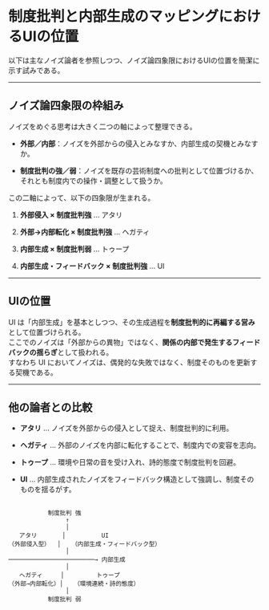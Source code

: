 # 制度批判と内部生成のマッピングにおけるUIの位置

以下は主なノイズ論者を参照しつつ、ノイズ論四象限におけるUIの位置を簡潔に示す試みである。

---

## ノイズ論四象限の枠組み

ノイズをめぐる思考は大きく二つの軸によって整理できる。

- **外部／内部**：ノイズを外部からの侵入とみなすか、内部生成の契機とみなすか。
    
- **制度批判の強／弱**：ノイズを既存の芸術制度への批判として位置づけるか、それとも制度内での操作・調整として扱うか。
    

この二軸によって、以下の四象限が生まれる。

1. **外部侵入 × 制度批判強** … アタリ
    
2. **外部→内部転化 × 制度批判強** … ヘガティ
    
3. **内部生成 × 制度批判弱** … トゥープ
    
4. **内部生成・フィードバック × 制度批判強** … UI
    

---

## UIの位置

UI は「内部生成」を基本としつつ、その生成過程を**制度批判的に再編する営み**として位置づけられる。  
ここでのノイズは「外部からの異物」ではなく、**関係の内部で発生するフィードバックの揺らぎ**として扱われる。  
すなわち UI においてノイズは、偶発的な失敗ではなく、制度そのものを更新する契機である。

---

## 他の論者との比較

- **アタリ** … ノイズを外部からの侵入として捉え、制度批判的に利用。
    
- **ヘガティ** … 外部のノイズを内部に転化することで、制度内での変容を志向。
    
- **トゥープ** … 環境や日常の音を受け入れ、詩的態度で制度批判を回避。
    
- **UI** … 内部生成されたノイズをフィードバック構造として強調し、制度そのものを揺るがす。

```

           制度批判 強
                ↑
                │
   アタリ       │          UI
（外部侵入型）  │   （内部生成・フィードバック型）
                │
────────────────────────→ 内部生成
                │
   ヘガティ     │         トゥープ
（外部→内部転化）│   （環境連続・詩的態度）
                │
           制度批判 弱


```

